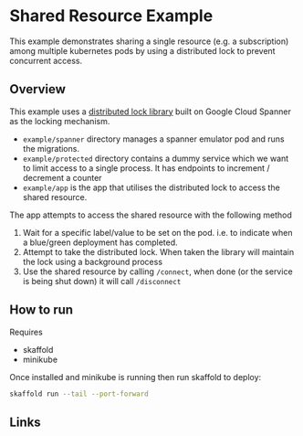 # Shared Resource Example

This example demonstrates sharing a single resource (e.g. a subscription) among multiple
kubernetes pods by using a distributed lock to prevent concurrent access. 

## Overview

This example uses a [distributed lock library](https://github.com/flowerinthenight/spindle)
built on Google Cloud Spanner as the locking mechanism. 
- `example/spanner` directory manages a spanner emulator pod and runs the migrations.
- `example/protected` directory contains a dummy service which we want to limit access
to a single process. It has endpoints to increment / decrement a counter
- `example/app` is the app that utilises the distributed lock to access the shared resource.

The app attempts to access the shared resource with the following method
1. Wait for a specific label/value to be set on the pod. i.e. to indicate when a blue/green deployment
has completed.
2. Attempt to take the distributed lock. When taken the library will maintain the lock using a background process
3. Use the shared resource by calling `/connect`, when done (or the service is being shut down) it will call `/disconnect`



## How to run

Requires
- skaffold
- minikube

Once installed and minikube is running then run skaffold to deploy:

```bash
skaffold run --tail --port-forward
```

## Links

